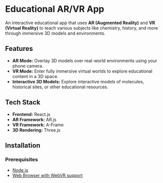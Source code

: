                      
# Educational AR/VR App

An interactive educational app that uses **AR (Augmented Reality)** and **VR (Virtual Reality)** to teach various subjects like chemistry, history, and more through immersive 3D models and environments.

## Features
- **AR Mode:** Overlay 3D models over real-world environments using your phone camera.
- **VR Mode:** Enter fully immersive virtual worlds to explore educational content in a 3D space.
- **Interactive 3D Models:** Explore interactive models of molecules, historical sites, or other educational resources.

## Tech Stack
- **Frontend:** React.js
- **AR Framework:** AR.js
- **VR Framework:** A-Frame
- **3D Rendering:** Three.js

## Installation

### Prerequisites
- [Node.js](https://nodejs.org/)
- [Web Browser with WebVR support](https://webvr.rocks/)
